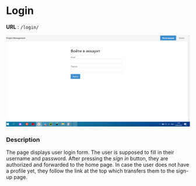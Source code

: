 # Login

**URL** : `/login/`

![Sign in page](img/login.png "Sign in page")

### Description

The page displays user login form. The user is supposed to fill in their username and password. After pressing
the _sign in_ button, they are authorized and forwarded to the home page. In case the user does not have a profile yet, they follow the link
at the top which transfers them to the sign-up page.
